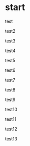 # start

test

test2

test3

test4

test5

test6

test7

test8

test9

test10

test11

test12

test13
